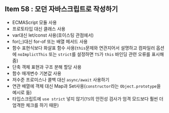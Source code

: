 ## Item 58 : 모던 자바스크립트로 작성하기

- ECMAScript 모듈 사용
- 프로토타입 대신 클래스 사용
- var대신 let/const 사용(호이스팅 관점에서)
- for(;;)대신 for-of 또는 배열 메서드 사용
- 함수 표현식보다 화살표 함수 사용(`this`문제와 연관지어서 설명하고 컴파일러 옵션에 `noImplictThis` 또는 `strict`를 설정하면 `TS`가 `this` 바인딩 관련 오류를 표시해줌)
- 단축 객체 표현과 구조 분해 할당 사용
- 함수 매개변수 기본값 사용
- 저수준 프로미스나 콜백 대신 `async/await` 사용하기
- 연관 배열에 객체 대신 Map과 Set사용(`constructor`라는 `Object.prototype`을 예시로 듦)
- 타입스크립트에 `use strict` 넣지 않기(`TS`의 안전성 검사가 엄격 모드보다 훨씬 더 엄격한 체크를 하기 때문)